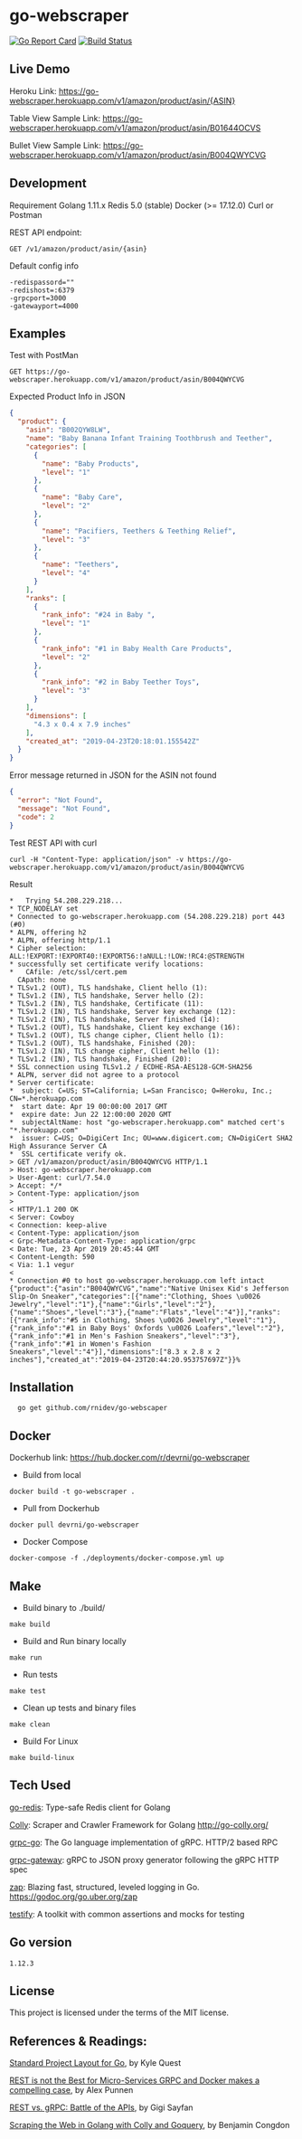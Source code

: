 # go-webscraper

[![Go Report Card](https://goreportcard.com/badge/github.com/rnidev/go-webscraper)](https://goreportcard.com/report/github.com/rnidev/go-webscraper)
[![Build Status](https://travis-ci.org/rnidev/go-webscraper.svg?branch=master)](https://travis-ci.org/rnidev/go-webscraper)

## Live Demo

Heroku Link: https://go-webscraper.herokuapp.com/v1/amazon/product/asin/{ASIN}

Table View Sample Link: https://go-webscraper.herokuapp.com/v1/amazon/product/asin/B01644OCVS

Bullet View Sample Link: https://go-webscraper.herokuapp.com/v1/amazon/product/asin/B004QWYCVG

## Development
Requirement
Golang 1.11.x
Redis 5.0 (stable)
Docker (>= 17.12.0)
Curl or Postman

REST API endpoint:
```
GET /v1/amazon/product/asin/{asin}
```
Default config info
```
-redispassord=""
-redishost=:6379
-grpcport=3000
-gatewayport=4000
```

## Examples
Test with PostMan
```
GET https://go-webscraper.herokuapp.com/v1/amazon/product/asin/B004QWYCVG
```

Expected Product Info in JSON
```JSON
{
  "product": {
    "asin": "B002QYW8LW",
    "name": "Baby Banana Infant Training Toothbrush and Teether",
    "categories": [
      {
        "name": "Baby Products",
        "level": "1"
      },
      {
        "name": "Baby Care",
        "level": "2"
      },
      {
        "name": "Pacifiers, Teethers & Teething Relief",
        "level": "3"
      },
      {
        "name": "Teethers",
        "level": "4"
      }
    ],
    "ranks": [
      {
        "rank_info": "#24 in Baby ",
        "level": "1"
      },
      {
        "rank_info": "#1 in Baby Health Care Products",
        "level": "2"
      },
      {
        "rank_info": "#2 in Baby Teether Toys",
        "level": "3"
      }
    ],
    "dimensions": [
      "4.3 x 0.4 x 7.9 inches"
    ],
    "created_at": "2019-04-23T20:18:01.155542Z"
  }
}
```

Error message returned in JSON for the ASIN not found

```JSON
{
  "error": "Not Found",
  "message": "Not Found",
  "code": 2
}
```

Test REST API with curl
```
curl -H "Content-Type: application/json" -v https://go-webscraper.herokuapp.com/v1/amazon/product/asin/B004QWYCVG
```

Result

```
*   Trying 54.208.229.218...
* TCP_NODELAY set
* Connected to go-webscraper.herokuapp.com (54.208.229.218) port 443 (#0)
* ALPN, offering h2
* ALPN, offering http/1.1
* Cipher selection: ALL:!EXPORT:!EXPORT40:!EXPORT56:!aNULL:!LOW:!RC4:@STRENGTH
* successfully set certificate verify locations:
*   CAfile: /etc/ssl/cert.pem
  CApath: none
* TLSv1.2 (OUT), TLS handshake, Client hello (1):
* TLSv1.2 (IN), TLS handshake, Server hello (2):
* TLSv1.2 (IN), TLS handshake, Certificate (11):
* TLSv1.2 (IN), TLS handshake, Server key exchange (12):
* TLSv1.2 (IN), TLS handshake, Server finished (14):
* TLSv1.2 (OUT), TLS handshake, Client key exchange (16):
* TLSv1.2 (OUT), TLS change cipher, Client hello (1):
* TLSv1.2 (OUT), TLS handshake, Finished (20):
* TLSv1.2 (IN), TLS change cipher, Client hello (1):
* TLSv1.2 (IN), TLS handshake, Finished (20):
* SSL connection using TLSv1.2 / ECDHE-RSA-AES128-GCM-SHA256
* ALPN, server did not agree to a protocol
* Server certificate:
*  subject: C=US; ST=California; L=San Francisco; O=Heroku, Inc.; CN=*.herokuapp.com
*  start date: Apr 19 00:00:00 2017 GMT
*  expire date: Jun 22 12:00:00 2020 GMT
*  subjectAltName: host "go-webscraper.herokuapp.com" matched cert's "*.herokuapp.com"
*  issuer: C=US; O=DigiCert Inc; OU=www.digicert.com; CN=DigiCert SHA2 High Assurance Server CA
*  SSL certificate verify ok.
> GET /v1/amazon/product/asin/B004QWYCVG HTTP/1.1
> Host: go-webscraper.herokuapp.com
> User-Agent: curl/7.54.0
> Accept: */*
> Content-Type: application/json
>
< HTTP/1.1 200 OK
< Server: Cowboy
< Connection: keep-alive
< Content-Type: application/json
< Grpc-Metadata-Content-Type: application/grpc
< Date: Tue, 23 Apr 2019 20:45:44 GMT
< Content-Length: 590
< Via: 1.1 vegur
<
* Connection #0 to host go-webscraper.herokuapp.com left intact
{"product":{"asin":"B004QWYCVG","name":"Native Unisex Kid's Jefferson Slip-On Sneaker","categories":[{"name":"Clothing, Shoes \u0026 Jewelry","level":"1"},{"name":"Girls","level":"2"},{"name":"Shoes","level":"3"},{"name":"Flats","level":"4"}],"ranks":[{"rank_info":"#5 in Clothing, Shoes \u0026 Jewelry","level":"1"},{"rank_info":"#1 in Baby Boys' Oxfords \u0026 Loafers","level":"2"},{"rank_info":"#1 in Men's Fashion Sneakers","level":"3"},{"rank_info":"#1 in Women's Fashion Sneakers","level":"4"}],"dimensions":["8.3 x 2.8 x 2 inches"],"created_at":"2019-04-23T20:44:20.953757697Z"}}%
```

## Installation
```
  go get github.com/rnidev/go-webscaper
```

## Docker
Dockerhub link: https://hub.docker.com/r/devrni/go-webscraper
- Build from local
```
docker build -t go-webscraper .
```
- Pull from Dockerhub
```
docker pull devrni/go-webscraper
```
- Docker Compose
```
docker-compose -f ./deployments/docker-compose.yml up
```

## Make
- Build binary to ./build/
```
make build
```
- Build and Run binary locally
```
make run
```
- Run tests
```
make test
```
- Clean up tests and binary files
```
make clean
```
- Build For Linux
```
make build-linux
```

## Tech Used
[go-redis](https://github.com/go-redis/redis): Type-safe Redis client for Golang

[Colly](https://github.com/gocolly/colly): Scraper and Crawler Framework for Golang http://go-colly.org/

[grpc-go](https://github.com/grpc/grpc-go): The Go language implementation of gRPC. HTTP/2 based RPC

[grpc-gateway](https://github.com/grpc-ecosystem/grpc-gateway): gRPC to JSON proxy generator following the gRPC HTTP spec

[zap](https://github.com/uber-go/zap): Blazing fast, structured, leveled logging in Go. https://godoc.org/go.uber.org/zap

[testify](https://github.com/stretchr/testify): A toolkit with common assertions and mocks for testing

## Go version
```1.12.3```

## License
This project is licensed under the terms of the MIT license.

## References & Readings:
[Standard Project Layout for Go](https://github.com/golang-standards/project-layout), by Kyle Quest

[REST is not the Best for Micro-Services GRPC and Docker makes a compelling case](https://hackernoon.com/rest-in-peace-grpc-for-micro-service-and-grpc-for-the-web-a-how-to-908cc05e1083), by Alex Punnen

[REST vs. gRPC: Battle of the APIs](https://code.tutsplus.com/tutorials/rest-vs-grpc-battle-of-the-apis--cms-30711), by Gigi Sayfan

[Scraping the Web in Golang with Colly and Goquery](https://benjamincongdon.me/blog/2018/03/01/Scraping-the-Web-in-Golang-with-Colly-and-Goquery), by Benjamin Congdon

